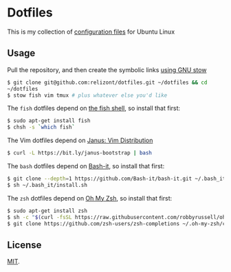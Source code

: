Dotfiles
========

This is my collection of [configuration files](http://dotfiles.github.io/) for Ubuntu Linux

Usage
-----

Pull the repository, and then create the symbolic links [using GNU
stow](https://www.gnu.org/software/stow/)

```bash
$ git clone git@github.com:relizont/dotfiles.git ~/dotfiles && cd
~/dotfiles
$ stow fish vim tmux # plus whatever else you'd like
```

The `fish` dotfiles depend on [the fish shell](http://fishshell.com),
so install that first:

```bash
$ sudo apt-get install fish
$ chsh -s `which fish`
```

The Vim dotfiles depend on [Janus: Vim Distribution](https://github.com/carlhuda/janus)

```bash
$ curl -L https://bit.ly/janus-bootstrap | bash
```

The `bash` dotfiles depend on [Bash-it](https://github.com/Bash-it/bash-it),
so install that first:

```bash
$ git clone --depth=1 https://github.com/Bash-it/bash-it.git ~/.bash_it
$ sh ~/.bash_it/install.sh
```

The `zsh` dotfiles depend on [Oh My Zsh](https://github.com/robbyrussell/oh-my-zsh),
so install that first:

```bash
$ sudo apt-get install zsh
$ sh -c "$(curl -fsSL https://raw.githubusercontent.com/robbyrussell/oh-my-zsh/master/tools/install.sh)"
$ git clone https://github.com/zsh-users/zsh-completions ~/.oh-my-zsh/custom/plugins/zsh-completions
```

License
-------

[MIT](http://opensource.org/licenses/MIT).
